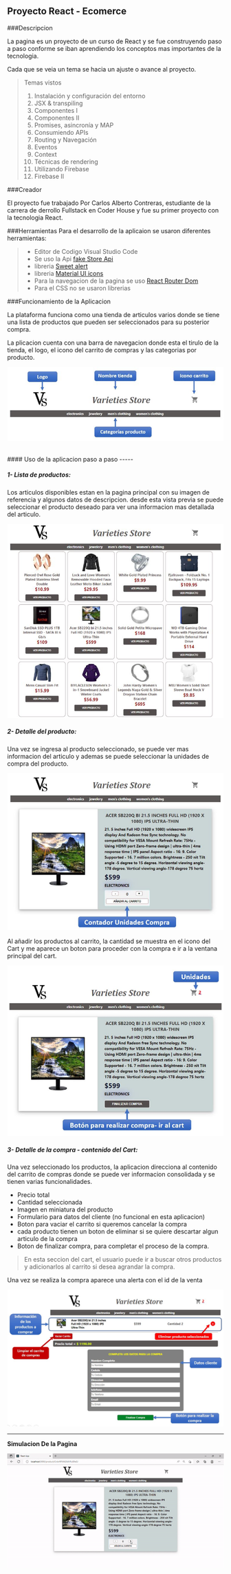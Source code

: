 ## Proyecto React - Ecomerce

###Descripcion

La pagina es un proyecto de un curso de React y se fue construyendo paso a paso conforme se iban aprendiendo los conceptos mas importantes de la tecnologia.

Cada que se veia un tema se hacia un ajuste o avance al proyecto.

>Temas vistos
>1. Instalación y configuración del entorno
>2. JSX & transpiling
>3. Componentes I
>4. Componentes II
>5. Promises, asincronía y MAP
>6. Consumiendo APIs
>7. Routing y Navegación
>8. Eventos
>9. Context
>10. Técnicas de rendering
>11. Utilizando Firebase
>12. Firebase II


###Creador

El proyecto fue trabajado Por Carlos Alberto Contreras, estudiante de la carrera de derrollo Fullstack en Coder House y fue su primer proyecto con la tecnologia React.


###Herramientas
Para el desarrollo de la aplicaion se usaron diferentes herramientas:

>* Editor de Codigo Visual Studio Code
>* Se uso la Api [fake Store Api](https://fakestoreapi.com/)
>* libreria [Sweet alert](https://sweetalert.js.org/)
>* libreria [Material UI icons](https://mui.com/)
>* Para la navegacion de la pagina se uso [React Router Dom](https://reactrouter.com/)
>* Para el CSS no se usaron librerias

###Funcionamiento de la Aplicacion

La plataforma funciona como una tienda de articulos varios donde se tiene una lista de productos que pueden ser seleccionados para su posterior compra.

La plicacion cuenta con una barra de navegacion donde esta el tirulo de la tienda, el logo, el icono del carrito de compras y las categorias por producto.

![Imagen barra de navegacion](./public/img-readme/navegacion.JPG)

<br/>
#### Uso de la aplicacion paso a paso
-----

##### 1- Lista de productos:
Los articulos disponibles estan en la pagina principal con su imagen de referencia y algunos datos de descripcion.
desde esta vista previa se puede seleccionar el producto deseado para ver una informacion mas detallada del articulo.

![](./public/img-readme/lista-productos.JPG)


##### 2- Detalle del producto:

Una vez se ingresa al producto seleccionado, se puede ver mas informacion del articulo y ademas se puede seleccionar la unidades de compra del producto.

![](./public/img-readme/detalle-producto.JPG)

Al añadir los productos al carrito, la cantidad se muestra en el icono del Cart y me aparece un boton para proceder con la compra e ir a la ventana principal del cart.

![](./public/img-readme/detalle-producto2.JPG)

##### 3- Detalle de la compra - contenido del Cart:

Una vez seleccionado los productos, la aplicacion direcciona al contenido del carrito de compras donde se puede ver informacion consolidada y se tienen varias funcionalidades.

* Precio total
* Cantidad seleccionada
* Imagen en miniatura del producto
* Formulario para datos del cliente (no funcional en esta aplicacion)
* Boton para vaciar el carrito si queremos cancelar la compra
* cada producto tienen un boton de eliminar si se quiere descartar algun articulo de la compra
* Boton de finalizar compra, para completar el proceso de la compra. 

> En esta seccion del cart, el usuario puede ir a buscar otros productos y adicionarlos al carrito si desea agrandar la compra. 

Una vez se realiza la compra aparece una alerta con el id de la venta

![](./public/img-readme/infoCart.JPG)
<br/>

----
**Simulacion De la Pagina**

![](./public/img-readme/app-gif.gif)
